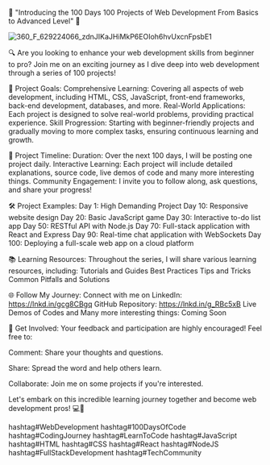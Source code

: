🚀  "Introducing the 100 Days 100 Projects of  Web Development From Basics to Advanced Level" 🚀

![360_F_629224066_zdnJIKaJHiMkP6EOIoh6hvUxcnFpsbE1](https://github.com/user-attachments/assets/9d47e625-974e-4f0b-b063-9e98e08b5245)

🔍 Are you looking to enhance your web development skills from beginner to pro? Join me on an exciting journey as I dive deep into web development through a series of 100 projects!

🎯 Project Goals:
Comprehensive Learning: Covering all aspects of web development, including HTML, CSS, JavaScript, front-end frameworks, back-end development, databases, and more.
Real-World Applications: Each project is designed to solve real-world problems, providing practical experience.
Skill Progression: Starting with beginner-friendly projects and gradually moving to more complex tasks, ensuring continuous learning and growth.


📅 Project Timeline:
Duration: Over the next 100 days, I will be posting one project daily.
Interactive Learning: Each project will include detailed explanations, source code, live demos of code and many more interesting things.
Community Engagement: I invite you to follow along, ask questions, and share your progress!

🛠️ Project Examples:
Day 1: High Demanding Project 
Day 10: Responsive website design
Day 20: Basic JavaScript game
Day 30: Interactive to-do list app
Day 50: RESTful API with Node.js
Day 70: Full-stack application with React and Express
Day 90: Real-time chat application with WebSockets
Day 100: Deploying a full-scale web app on a cloud platform

📚 Learning Resources:
Throughout the series, I will share various learning resources, including:
Tutorials and Guides
Best Practices
Tips and Tricks
Common Pitfalls and Solutions

🌐 Follow My Journey:
Connect with me on LinkedIn: https://lnkd.in/gcg8CBgq
GitHub Repository: https://lnkd.in/g_RBc5xB
Live Demos of Codes and Many more interesting things: Coming Soon

💬 Get Involved:
Your feedback and participation are highly encouraged! Feel free to:

Comment: Share your thoughts and questions.

Share: Spread the word and help others learn.

Collaborate: Join me on some projects if you're interested.

Let's embark on this incredible learning journey together and become web development pros! 💻🌟

hashtag#WebDevelopment hashtag#100DaysOfCode hashtag#CodingJourney hashtag#LearnToCode hashtag#JavaScript hashtag#HTML hashtag#CSS hashtag#React hashtag#NodeJS hashtag#FullStackDevelopment hashtag#TechCommunity
